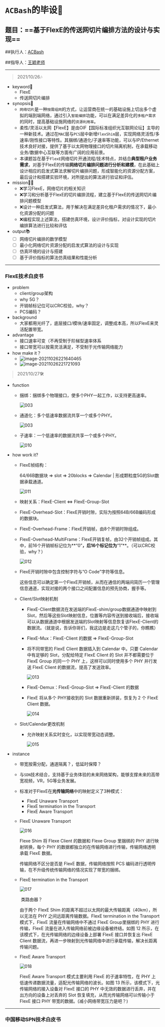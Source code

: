 # `ACBash`的毕设🌟

## 题目：==基于FlexE的传送网切片编排方法的设计与实现==

##执行人：[ACBash](https://github.com/axing521)

##指导人：[王颖老师](https://teacher.bupt.edu.cn/wangying3/zh_CN/index.htm)

---

> 2021/10/26🎶

* keyword🔑
  * FlexE
  * 传送网切片编排
* synopsis📕
  * `网络切片`是一种`按需组网`的方式，让运营商在统一的基础设施上切出多个虚拟的端到端网络，通过引入`智能编排`功能，可以在满足差异化的`多租户需求`的同时，提高基础设施网络的`资源利用率`。
  * 柔性/灵活以太网【FlexE】是由OIF【国际标准组织光互联网论坛】主导的一种新技术。通过在`MAC`层与`PCS`层中新增`FlexShim`层，实现网络灵活性/多速率/刚性接口等特性。其捆绑/通道化/子速率等功能，可以与IP/Ethernet技术良好对接，提供了基于以太网物理接口的切片隔离机制，在承载移动业务/数据中心互联等方面有广阔的应用前景。
  * 本课题旨在基于`FlexE`网络切片开通流程/技术特点，并结合**典型租户业务需求**，对基于FlexE的传输**网络切片编排问题进行分析和建模**，在此基础上设计相应的启发式算法求解切片编排问题，形成智能化的资源分配方案，最后设计和搭建实验环境，对所提出的算法进行验证和评估。
* mission🚀🚀
  * ❌学习FlexE，网络切片的相关知识	
  * ❌学习和分析基于FlexE的切片编排流程，建立基于FlexE的传送网切片编排问题模型
  * ❌设计一种启发式算法，用于解决在满足差异化租户需求的情况下，最小化资源分配的问题
  * ❌编程实现上述算法，搭建仿真环境，设计评价指标，对设计实现的切片编排算法进行比较和评估
* output📚
  - [ ] 网络切片编排的数学模型
  - [ ] 最小化网络切片资源分配的启发式算法的设计与实现
  - [ ] 仿真环境的设计与搭建
  - [ ] 基于评价指标的算法仿真结果和性能分析

---

### FlexE技术白皮书

* problem
  * client/group架构
  * why 5G？
  * 开销帧标记位可以CRC校验，why？
  * PCS编码？
* background
  * 大家都用光纤了，底层接口/模块/速率固定，调整成本高，所以FlexE来灵活配置带宽。
* advantage
  * 接口速率可变（不再受制于阶梯型速率体系
  * 接口带宽可以按需灵活满足，不受制于光传输网络能力
* how make it？
  * ![image-20211026221640465](https://mmbiz.qpic.cn/mmbiz_png/rxKvItX9KKwXDVRARjGI44uwiaFygGNkMxhwMCjs103m79h4p4ibCnpfwwMKwahSKYQh0SZS6Kiax3ew0ROAicQk0g/0?wx_fmt=png)
  * ![image-20211026221721093](https://mmbiz.qpic.cn/mmbiz_png/rxKvItX9KKwXDVRARjGI44uwiaFygGNkMLxnLmDn4QjkwfGc2QvibgEDslLib8ibuJTfsI2N25hiaA81RhavRKCNsZQ/0?wx_fmt=png)

> 2021/10/27🛠

* function

  * 捆绑：捆绑多个物理接口，使多个PHY一起工作，以支持更高速率。

    ![003](https://mmbiz.qpic.cn/mmbiz_png/rxKvItX9KKzmKQCBUnbRmuNc2b00KPhshVE31hWCwOibH4sww1WVmm52JgB7Go7ooFXloRbBUDQdqAcj0X1tElA/0?wx_fmt=png)

  * 通道化：多个低速率数据流共享一个或多个PHY。

    ![003](https://mmbiz.qpic.cn/mmbiz_png/rxKvItX9KKzmKQCBUnbRmuNc2b00KPhsianibdOHqYqQyeGk0ZhWXAXChFqnpOWxY6WIDIusKnibSRwyWvpd1q9ug/0?wx_fmt=png)
    
  * 子速率：一个低速率的数据流共享一个或多个PHY。
  
    ![010](https://mmbiz.qpic.cn/mmbiz_png/rxKvItX9KKzmKQCBUnbRmuNc2b00KPhsjKgvkPJucVG71KOQ6CP44oIMx6CNnWgBMdCF0DWgYxUE4PMTFDEqyA/0?wx_fmt=png)

* how work it?

  * FlexE帧结构：

    64/66B数据块 => slot => 20blocks => Calendar | 形成颗粒度5G的Slot数据承载通道。

    ![011](https://mmbiz.qpic.cn/mmbiz_png/rxKvItX9KKzmKQCBUnbRmuNc2b00KPhsDofOiabPS1IoPF8VKjQh3K9rgn93FoJKklyic7z43pGIJEhzjumvKqTQ/0?wx_fmt=png)

  * 映射关系：FlexE-Client  <=> FlexE-Group-Slot

  * FlexE-Overhead-Slot：FlexE开销时隙，实际为按照64B/66B编码形成的数据块。

  * FlexE-Overhead-Frame：FlexE开销帧，由8个开销时隙组成。

  * FlexE-Overhead-MultiFrame：FlexE开销复帧，由32个开销帧组成。其中，前16个开销帧标记位为**“0”**，后16个标记位为**“1”**。（可以CRC校验，why？）

    ![012](https://mmbiz.qpic.cn/mmbiz_png/rxKvItX9KKzmKQCBUnbRmuNc2b00KPhs3lC34GuDRRFGSGdAsMOM5b0ibbj77iaLwZkFMviag83Q910I1q7HcyUbA/0?wx_fmt=png)

  * FlexE开销时隙中包含控制字符与“O Code”字符等信息。

    这些信息可以确定第一个FlexE开销帧，从而在通信的两端间简历一个管理信息通道，实现对接的两个接口之间配置信息的预先协商，握手等。

  * Client/Slot映射机制

    * FlexE-Client数据流在发送端的FlexE-shim/group数据通道中映射到Slot，然后等这些Slot映射信息，位置等内容传送到接收端后，接收端可以从数据通道中根据发送端的Slot映射等信息恢复该FlexE-Client的数据流。（就是说，告诉你哥们，我这边是走这几个管子的，你瞧瞧）

    * FlexE-Mux：FlexE-Client 的数据 => FlexE-Group-Slot

    * 将不同带宽的 FlexE Client 数据插入到 Calendar 中。只要 Calendar 中有足够的 Slot，分配给特定 FlexE Client 的 Slot 并不都需要位于 FlexE Group 的同一个 PHY 上，这样可以同时使用多个 PHY 并行发送 FlexE Client 的数据流，提高了发送效率。

      ![013](https://mmbiz.qpic.cn/mmbiz_png/rxKvItX9KKzmKQCBUnbRmuNc2b00KPhsrEic9WPnZKba26r2oJCUkq6CMz2F7AWs6E3LtvbQeeeO67VcS4QX4TQ/0?wx_fmt=png)

    * FlexE-Demux：FlexE-Group-Slot => FlexE-Client 的数据

    * FlexE 将从多个 PHY接收到的 Slot 数据重新拼装，恢复为 2 个 FlexE Client 数据。

      ![014](https://mmbiz.qpic.cn/mmbiz_png/rxKvItX9KKzmKQCBUnbRmuNc2b00KPhseQyx04QPVPFo3HicbfcKdxlWzibu5CPqwgm7Sae9wicNiaYpedic3llJdtg/0?wx_fmt=png)

  * Slot/Calendar更改机制

    * 允许映射关系实时变化，以实现带宽动态调整。

      ![015](https://mmbiz.qpic.cn/mmbiz_png/rxKvItX9KKzmKQCBUnbRmuNc2b00KPhsJjzCcJnCxibrRTaRsr40MsEA9YfTiauicxYoJr8nlnChicZvwr3Hyo4YDA/0?wx_fmt=png)

* instance

  * 带宽按需分配，通道隔离？，低延时保障？

  * 与`SDN`技术结合，支持基于业务体验的未来网络架构，能够支撑未来的高带宽视频，VR，5G等业务发展。

  * 标准对于FlexE在**光传输网络**中的映射定义了3种模式：

    * FlexE Unaware Transport
    * FlexE termination in the Transport
    * FlexE Aware Transport

  * FlexE Unaware Transport

    ![016](https://mmbiz.qpic.cn/mmbiz_png/rxKvItX9KKzmKQCBUnbRmuNc2b00KPhsVziayWeAI7NowXcgVot8v9EKLQjecuQnUu7qKZv893DPgR8nMgNV12w/0?wx_fmt=png)

    Flexe Shim 将 Flexe Client 的数据和 Flexe Group 里捆绑的 PHY 进行映射转换，每个 PHY 的数据都独立的在传输网络进行传输，传输网络透明承载 FlexE 数据。

    传输网络不区分是否是 FlexE 数据，传输网络按照 PCS 编码进行透明传输，在不升级传统传输网络的情况实现了带宽的捆绑。

  * FlexE termination in the Transport

    ![017](https://mmbiz.qpic.cn/mmbiz_png/rxKvItX9KKzmKQCBUnbRmuNc2b00KPhs3Evy5rJDL9AMR8bEMaNec7BmaicXGmUiazicZmagPNFk0wB7udqCEH3vA/0?wx_fmt=png)

    ​                                                类路由器？

    由于两个 FlexE Shim 的距离不超过以太网的最大传输距离（40km），所以无法在 PHY 之间远距离传输数据。FlexE termination in the Transport 模式下，FlexE 流量在传输网络中不通过 FlexE Group里捆绑的 PHY 进行传输，FlexE 流量在进入传输网络前被边缘设备被终结。如图 12 所示，在该模式下，在光传输网络的边缘设备上部署 FlexE 接口并恢复出 FlexE Client 数据流，再进一步映射到光传输网络中进行承载传输，解决长距离传输问题。

  * FlexE Aware Transport

    ![018](https://mmbiz.qpic.cn/mmbiz_png/rxKvItX9KKzmKQCBUnbRmuNc2b00KPhspPqlOsprwtudELib3g1IomG5hZRj2uu4JfpDz09aYfJ4DBw3jjVQy9Q/0?wx_fmt=png)

    FlexE Aware Transport 模式主要利用 FlexE 的子速率特性，在 PHY 上低速传递数据流量，适配光传输网络的波长。如图 13 所示，该模式下，光传输网络的接入设备对 FlexE 接口的 PHY 中无效的数据进行丢弃，并在出方向的设备上对丢弃的 Slot 恢复填充，从而光传输网络可以传输小于 FlexE
    接口 PHY 带宽的数据。(减小网络带宽压力是吧？)

---

### 中国移动SPN技术白皮书





